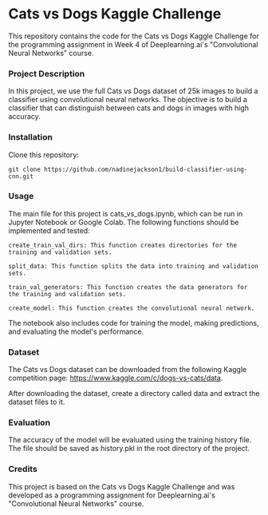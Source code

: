# Cats vs Dogs Kaggle Challenge

This repository contains the code for the Cats vs Dogs Kaggle Challenge for the programming assignment in Week 4 of Deeplearning.ai's "Convolutional Neural Networks" course.

### Project Description

In this project, we use the full Cats vs Dogs dataset of 25k images to build a classifier using convolutional neural networks. The objective is to build a classifier that can distinguish between cats and dogs in images with high accuracy.

### Installation

Clone this repository:

    git clone https://github.com/nadinejackson1/build-classifier-using-cnn.git

### Usage

The main file for this project is cats_vs_dogs.ipynb, which can be run in Jupyter Notebook or Google Colab. The following functions should be implemented and tested:

    create_train_val_dirs: This function creates directories for the training and validation sets.

    split_data: This function splits the data into training and validation sets.

    train_val_generators: This function creates the data generators for the training and validation sets.

    create_model: This function creates the convolutional neural network.

The notebook also includes code for training the model, making predictions, and evaluating the model's performance.

### Dataset

The Cats vs Dogs dataset can be downloaded from the following Kaggle competition page: https://www.kaggle.com/c/dogs-vs-cats/data.

After downloading the dataset, create a directory called data and extract the dataset files to it.

### Evaluation

The accuracy of the model will be evaluated using the training history file. The file should be saved as history.pkl in the root directory of the project.

### Credits

This project is based on the Cats vs Dogs Kaggle Challenge and was developed as a programming assignment for Deeplearning.ai's "Convolutional Neural Networks" course.
